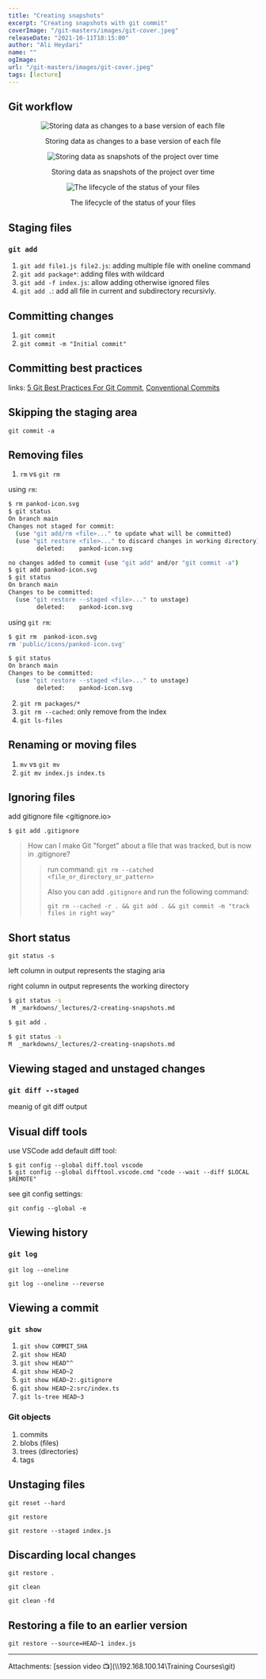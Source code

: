 ```yaml
---
title: "Creating snapshots"
excerpt: "Creating snapshots with git commit"
coverImage: "/git-masters/images/git-cover.jpeg"
releaseDate: "2021-10-11T18:15:00"
author: "Ali Heydari"
name: ""
ogImage:
url: "/git-masters/images/git-cover.jpeg"
tags: [lecture]
---
```


## Git workflow

<figure style="text-align:center">

![Storing data as changes to a base version of each file](https://git-scm.com/book/en/v2/images/deltas.png "Storing data as changes to a base version of each file")

<figcaption>Storing data as changes to a base version of each file</figcaption>
</figure>

<figure style="text-align:center">

![Storing data as snapshots of the project over time](https://git-scm.com/book/en/v2/images/snapshots.png "Storing data as snapshots of the project over time")

<figcaption>Storing data as snapshots of the project over time</figcaption>
</figure>

<figure style="text-align:center">

![The lifecycle of the status of your files](https://git-scm.com/book/en/v2/images/lifecycle.png "The lifecycle of the status of your files")

<figcaption>The lifecycle of the status of your files</figcaption>
</figure>

## Staging files

### `git add`

1. `git add file1.js file2.js`: adding multiple file with oneline command
2. `git add package*`: adding files with wildcard
3. `git add -f index.js`: allow adding otherwise ignored files
4. `git add .`: add all file in current and subdirectory recursivly.

## Committing changes

1. `git commit`
2. `git commit -m "Initial commit"`

## Committing best practices

links: [5 Git Best Practices For Git Commit](https://www.perforce.com/blog/vcs/git-best-practices-git-commit),
[Conventional Commits](https://www.conventionalcommits.org/en/v1.0.0/)

## Skipping the staging area

`git commit -a`

## Removing files

1. `rm` vs `git rm`

using `rm`:

```bash
$ rm pankod-icon.svg
$ git status
On branch main
Changes not staged for commit:
  (use "git add/rm <file>..." to update what will be committed)
  (use "git restore <file>..." to discard changes in working directory)
        deleted:    pankod-icon.svg

no changes added to commit (use "git add" and/or "git commit -a")
$ git add pankod-icon.svg
$ git status
On branch main
Changes to be committed:
  (use "git restore --staged <file>..." to unstage)
        deleted:    pankod-icon.svg


```

using `git rm`:

```bash
$ git rm  pankod-icon.svg
rm 'public/icons/pankod-icon.svg'

$ git status
On branch main
Changes to be committed:
  (use "git restore --staged <file>..." to unstage)
        deleted:    pankod-icon.svg


```

2. `git rm packages/*`
3. `git rm --cached`: only remove from the index
4. `git ls-files`

## Renaming or moving files

1. `mv` vs `git mv`
2. `git mv index.js index.ts`

## Ignoring files

add gitignore file <gitignore.io>

```
$ git add .gitignore
```

> How can I make Git "forget" about a file that was tracked, but is now in .gitignore?
>
> > run command: `git rm --catched <file_or_directory_or_pattern>`
> >
> > Also you can add `.gitignore` and run the following command:
> >
> > `git rm --cached -r . && git add . && git commit -m "track files in right way"`

## Short status

`git status -s`

left column in output represents the staging aria

right column in output represents the working directory

```bash
$ git status -s
 M _markdowns/_lectures/2-creating-snapshots.md

$ git add .

$ git status -s
M  _markdowns/_lectures/2-creating-snapshots.md

```

## Viewing staged and unstaged changes

### `git diff --staged`

meanig of git diff output

## Visual diff tools

use VSCode add default diff tool:

```
$ git config --global diff.tool vscode
$ git config --global difftool.vscode.cmd "code --wait --diff $LOCAL $REMOTE"
```

see git config settings:

`git config --global -e`

## Viewing history

### `git log`

`git log --oneline`

`git log --oneline --reverse`

## Viewing a commit

### `git show`

1. `git show COMMIT_SHA`
2. `git show HEAD`
3. `git show HEAD^^`
4. `git show HEAD~2`
5. `git show HEAD~2:.gitignore`
6. `git show HEAD~2:src/index.ts`
7. `git ls-tree HEAD~3`

### Git objects

1. commits
2. blobs (files)
3. trees (directories)
4. tags

## Unstaging files

`git reset --hard`

`git restore`

`git restore --staged index.js`

## Discarding local changes

`git restore .`

`git clean`

`git clean -fd`

## Restoring a file to an earlier version

`git restore --source=HEAD~1 index.js`

---

Attachments:
[session video 📺](\\\\192.168.100.14\Training Courses\git)
